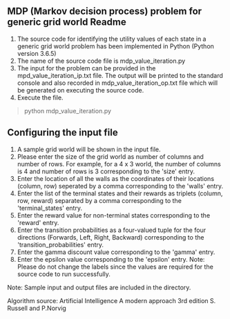 MDP (Markov decision process) problem for generic grid world
Readme
---------------------
1. The source code for identifying the utility values of each state in a generic grid world problem has been implemented in Python (Python version 3.6.5)
2. The name of the source code file is mdp_value_iteration.py
3. The input for the problem can be provided in the mpd_value_iteration_ip.txt file. The output will be printed to the standard console and also recorded in mdp_value_iteration_op.txt file which will be generated on executing the source code. 
4. Execute the file.
> python mdp_value_iteration.py

Configuring the input file
--------------------------
1. A sample grid world will be shown in the input file.
2. Please enter the size of the grid world as number of columns and number of rows. For example, for a 4 x 3 world, the number of columns is 4 and number of rows is 3 corresponding to the 'size' entry.
3. Enter the location of all the walls as the coordinates of their locations (column, row) seperated by a comma corresponding to the 'walls' entry.
4. Enter the list of the terminal states and their rewards as triplets (column, row, reward) separated by a comma corresponding to the 'terminal_states' entry.
5. Enter the reward value for non-terminal states corresponding to the 'reward' entry.
6. Enter the transition probabilities as a four-valued tuple for the four directions (Forwards, Left, Right, Backward) corresponding to the 'transition_probabilities' entry.
7. Enter the gamma discount value corresponding to the 'gamma' entry.
8. Enter the epsilon value corresponding to the 'epsilon' entry.
Note: Please do not change the labels since the values are required for the source code to run successfully.

Note: Sample input and output files are included in the directory.

Algorithm source: Artificial Intelligence A modern approach 3rd edition S. Russell and P.Norvig
